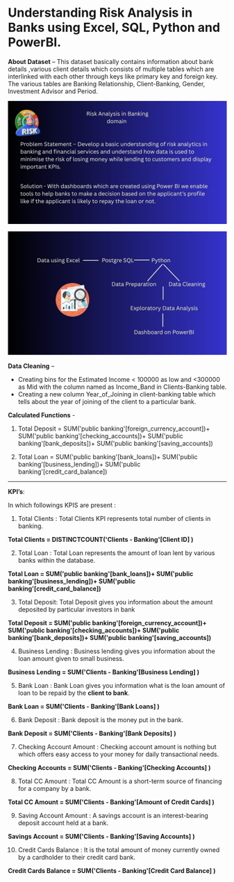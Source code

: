 # Understanding Risk Analysis in Banks using Excel, SQL, Python and PowerBI.


**About Dataset** – 
This dataset basically contains information about bank details ,various client details which consists of multiple tables which are interlinked with each other through keys like primary key and foreign key.
The various tables are Banking Relationship, Client-Banking, Gender, Investment Advisor and Period.


![Overview](https://github.com/AniW-codes/risk_analysis_Banking/blob/main/1.jpg)

![ETL Process](https://github.com/AniW-codes/risk_analysis_Banking/blob/main/2.jpg)


**Data Cleaning** –
- Creating bins for the Estimated Income < 100000 as low and <300000 as Mid with the column named as Income_Band in Clients-Banking table.
- Creating a new column Year_of_Joining in client-banking table which tells about the year of joining of the client to a particular bank.

**Calculated Functions** - 
1. Total Deposit = SUM('public banking'[foreign_currency_account])+
                SUM('public banking'[checking_accounts])+
                 SUM('public banking'[bank_deposits])+
                 SUM('public banking'[saving_accounts])

2. Total Loan = SUM('public banking'[bank_loans])+
              SUM('public banking'[business_lending])+
             SUM('public banking'[credit_card_balance])   

--------------------------------------------------------------------

**KPI’s**: 

In which followings KPIS are present :

1. Total Clients : Total Clients KPI represents total number of clients in banking.


**Total Clients = DISTINCTCOUNT('Clients - Banking'[Client ID] )**



2. Total Loan : Total Loan represents the amount of loan lent by various banks within the database.


**Total Loan = SUM('public banking'[bank_loans])+
              SUM('public banking'[business_lending])+
             SUM('public banking'[credit_card_balance])**



3. Total Deposit: Total Deposit gives you information about the amount deposited by particular investors in bank

**Total Deposit = SUM('public banking'[foreign_currency_account])+
                SUM('public banking'[checking_accounts])+
                 SUM('public banking'[bank_deposits])+
                 SUM('public banking'[saving_accounts])**


4. Business Lending : Business lending gives you information about the loan amount given to small business.

**Business Lending = SUM('Clients - Banking'[Business Lending] )**




5. Bank Loan : Bank Loan gives you information what is the loan amount of loan to be repaid by the **client to bank**.

**Bank Loan = SUM('Clients - Banking'[Bank Loans] )**



6. Bank Deposit : Bank deposit is the money put in the bank.

**Bank Deposit = SUM('Clients - Banking'[Bank Deposits] )**



7. Checking Account Amount : Checking account amount  is nothing but which offers easy access to your money for daily transactional needs.


**Checking Accounts = SUM('Clients - Banking'[Checking Accounts] )**



8. Total CC Amount : Total CC Amount is a short-term source of financing for a company by a bank.


**Total CC Amount = SUM('Clients - Banking'[Amount of Credit Cards] )**


9. Saving Account Amount : A savings account is an interest-bearing deposit account held at a bank.


**Savings Account = SUM('Clients - Banking'[Saving Accounts] )**


10. Credit Cards Balance : It is the total amount of money currently owned by a cardholder to their credit card bank.



**Credit Cards Balance = SUM('Clients - Banking'[Credit Card Balance] )**
